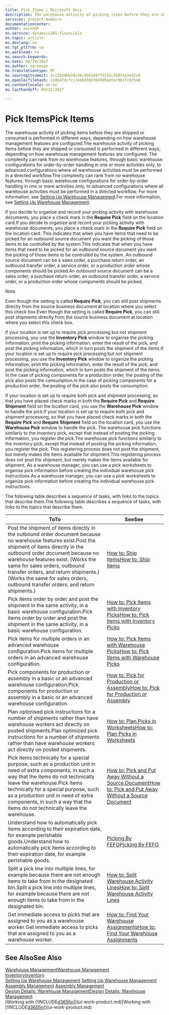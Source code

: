 ```yaml
---
title: Pick Items | Microsoft Docs
description: The warehouse activity of picking items before they are shipped or consumed is performed in different ways, depending on how warehouse management features are configured. The [setup](../configure-warehouse-processes.md) complexity can rank from no warehouse features, through basic warehouse configurations for order-by-order handling in one or more activities only, to advanced configurations where all warehouse activities must be performed in a directed workflow.
services: project-madeira
documentationcenter: 
author: SorenGP
ms.service: dynamics365-financials
ms.topic: article
ms.devlang: na
ms.tgt_pltfrm: na
ms.workload: na
ms.search.keywords: 
ms.date: 08/29/2017
ms.author: sgroespe
ms.translationtype: HT
ms.sourcegitcommit: 2c13559bb3dc44cdb61697f5135c5b931e34d2a8
ms.openlocfilehash: 13db47dcfcc7eb6d30230490baa5ac961fc825a8
ms.contentlocale: en-nz
ms.lasthandoff: 09/22/2017

---
```

# <a name="pick-items"></a><span data-ttu-id="70572-104">Pick Items</span><span class="sxs-lookup"><span data-stu-id="70572-104">Pick Items</span></span>
<span data-ttu-id="70572-105">The warehouse activity of picking items before they are shipped or consumed is performed in different ways, depending on how warehouse management features are configured.</span><span class="sxs-lookup"><span data-stu-id="70572-105">The warehouse activity of picking items before they are shipped or consumed is performed in different ways, depending on how warehouse management features are configured.</span></span> <span data-ttu-id="70572-106">The complexity can rank from no warehouse features, through basic warehouse configurations for order-by-order handling in one or more activities only, to advanced configurations where all warehouse activities must be performed in a directed workflow.</span><span class="sxs-lookup"><span data-stu-id="70572-106">The complexity can rank from no warehouse features, through basic warehouse configurations for order-by-order handling in one or more activities only, to advanced configurations where all warehouse activities must be performed in a directed workflow.</span></span> <span data-ttu-id="70572-107">For more information, see [Setting Up Warehouse Management](warehouse-setup-warehouse.md).</span><span class="sxs-lookup"><span data-stu-id="70572-107">For more information, see [Setting Up Warehouse Management](warehouse-setup-warehouse.md).</span></span>

<span data-ttu-id="70572-108">If you decide to organise and record your picking activity with warehouse documents, you place a check mark in the **Require Pick** field on the location card.</span><span class="sxs-lookup"><span data-stu-id="70572-108">If you decide to organize and record your picking activity with warehouse documents, you place a check mark in the **Require Pick** field on the location card.</span></span> <span data-ttu-id="70572-109">This indicates that when you have items that need to be picked for an outbound source document you want the picking of those items to be controlled by the system.</span><span class="sxs-lookup"><span data-stu-id="70572-109">This indicates that when you have items that need to be picked for an outbound source document you want the picking of those items to be controlled by the system.</span></span> <span data-ttu-id="70572-110">An outbound source document can be a sales order, a purchase return order, an outbound transfer order, a service order, or a production order whose components should be picked.</span><span class="sxs-lookup"><span data-stu-id="70572-110">An outbound source document can be a sales order, a purchase return order, an outbound transfer order, a service order, or a production order whose components should be picked.</span></span>

> [!NOTE]
> <span data-ttu-id="70572-111">Even though the setting is called **Require Pick**, you can still post shipments directly from the source business document at location where you select this check box.</span><span class="sxs-lookup"><span data-stu-id="70572-111">Even though the setting is called **Require Pick**, you can still post shipments directly from the source business document at location where you select this check box.</span></span>

<span data-ttu-id="70572-112">If your location is set up to require pick processing but not shipment processing, you use the **Inventory Pick** window to organise the picking information, print the picking information, enter the result of the pick, and post the picking information, which in turn posts the shipment of the items.</span><span class="sxs-lookup"><span data-stu-id="70572-112">If your location is set up to require pick processing but not shipment processing, you use the **Inventory Pick** window to organize the picking information, print the picking information, enter the result of the pick, and post the picking information, which in turn posts the shipment of the items.</span></span> <span data-ttu-id="70572-113">In the case of picking components for a production order, the posting of the pick also posts the consumption.</span><span class="sxs-lookup"><span data-stu-id="70572-113">In the case of picking components for a production order, the posting of the pick also posts the consumption.</span></span>

<span data-ttu-id="70572-114">If your location is set up to require both pick and shipment processing, so that you have placed check marks in both the **Require Pick** and **Require Shipment** field on the location card, you use the **Warehouse Pick** window to handle the pick.</span><span class="sxs-lookup"><span data-stu-id="70572-114">If your location is set up to require both pick and shipment processing, so that you have placed check marks in both the **Require Pick** and **Require Shipment** field on the location card, you use the **Warehouse Pick** window to handle the pick.</span></span> <span data-ttu-id="70572-115">The warehouse pick functions similarly to the inventory pick, except that instead of posting the picking information, you register the pick.</span><span class="sxs-lookup"><span data-stu-id="70572-115">The warehouse pick functions similarly to the inventory pick, except that instead of posting the picking information, you register the pick.</span></span> <span data-ttu-id="70572-116">This registering process does not post the shipment, but merely makes the items available for shipment.</span><span class="sxs-lookup"><span data-stu-id="70572-116">This registering process does not post the shipment, but merely makes the items available for shipment.</span></span> <span data-ttu-id="70572-117">As a warehouse manager, you can use a pick worksheets to organise pick information before creating the individual warehouse pick instructions.</span><span class="sxs-lookup"><span data-stu-id="70572-117">As a warehouse manager, you can use a pick worksheets to organize pick information before creating the individual warehouse pick instructions.</span></span>

<span data-ttu-id="70572-118">The following table describes a sequence of tasks, with links to the topics that describe them.</span><span class="sxs-lookup"><span data-stu-id="70572-118">The following table describes a sequence of tasks, with links to the topics that describe them.</span></span>   

|<span data-ttu-id="70572-119">**To**</span><span class="sxs-lookup"><span data-stu-id="70572-119">**To**</span></span>|<span data-ttu-id="70572-120">**See**</span><span class="sxs-lookup"><span data-stu-id="70572-120">**See**</span></span>|
|------------|-------------|  
|<span data-ttu-id="70572-121">Post the shipment of items directly in the outbound order document because no warehouse features exist.</span><span class="sxs-lookup"><span data-stu-id="70572-121">Post the shipment of items directly in the outbound order document because no warehouse features exist.</span></span> <span data-ttu-id="70572-122">(Works the same for sales orders, outbound transfer orders, and return shipments.)</span><span class="sxs-lookup"><span data-stu-id="70572-122">(Works the same for sales orders, outbound transfer orders, and return shipments.)</span></span>|[<span data-ttu-id="70572-123">How to: Ship Items</span><span class="sxs-lookup"><span data-stu-id="70572-123">How to: Ship Items</span></span>](warehouse-how-ship-items.md)|  
|<span data-ttu-id="70572-124">Pick items order by order and post the shipment in the same activity, in a basic warehouse configuration.</span><span class="sxs-lookup"><span data-stu-id="70572-124">Pick items order by order and post the shipment in the same activity, in a basic warehouse configuration.</span></span>|[<span data-ttu-id="70572-125">How to: Pick Items with Inventory Picks</span><span class="sxs-lookup"><span data-stu-id="70572-125">How to: Pick Items with Inventory Picks</span></span>](warehouse-how-to-pick-items-with-inventory-picks.md)|
|<span data-ttu-id="70572-126">Pick items for multiple orders in an advanced warehouse configuration.</span><span class="sxs-lookup"><span data-stu-id="70572-126">Pick items for multiple orders in an advanced warehouse configuration.</span></span>|[<span data-ttu-id="70572-127">How to: Pick Items with Warehouse Picks</span><span class="sxs-lookup"><span data-stu-id="70572-127">How to: Pick Items with Warehouse Picks</span></span>](warehouse-how-to-pick-items-for-warehouse-shipment.md)|  
|<span data-ttu-id="70572-128">Pick components for production or assembly in a basic or an advanced warehouse configuration.</span><span class="sxs-lookup"><span data-stu-id="70572-128">Pick components for production or assembly in a basic or an advanced warehouse configuration.</span></span>|[<span data-ttu-id="70572-129">How to: Pick for Production or Assembly</span><span class="sxs-lookup"><span data-stu-id="70572-129">How to: Pick for Production or Assembly</span></span>](warehouse-how-to-pick-for-production.md)|  
|<span data-ttu-id="70572-130">Plan optimised pick instructions for a number of shipments rather than have warehouse workers act directly on posted shipments.</span><span class="sxs-lookup"><span data-stu-id="70572-130">Plan optimized pick instructions for a number of shipments rather than have warehouse workers act directly on posted shipments.</span></span>|[<span data-ttu-id="70572-131">How to: Plan Picks in Worksheets</span><span class="sxs-lookup"><span data-stu-id="70572-131">How to: Plan Picks in Worksheets</span></span>](warehouse-how-to-plan-picks-in-worksheets.md)|  
|<span data-ttu-id="70572-132">Pick items technically for a special purpose, such as a production unit in need of extra components, in such a way that the items do not technically leave the warehouse.</span><span class="sxs-lookup"><span data-stu-id="70572-132">Pick items technically for a special purpose, such as a production unit in need of extra components, in such a way that the items do not technically leave the warehouse.</span></span>|[<span data-ttu-id="70572-133">How to: Pick and Put Away Without a Source Document</span><span class="sxs-lookup"><span data-stu-id="70572-133">How to: Pick and Put Away Without a Source Document</span></span>](warehouse-how-to-create-put-aways-from-internal-put-aways.md)|
|<span data-ttu-id="70572-134">Understand how to automatically pick items according to their expiration date, for example perishable goods.</span><span class="sxs-lookup"><span data-stu-id="70572-134">Understand how to automatically pick items according to their expiration date, for example perishable goods.</span></span>|[<span data-ttu-id="70572-135">Picking By FEFO</span><span class="sxs-lookup"><span data-stu-id="70572-135">Picking By FEFO</span></span>](warehouse-picking-by-fefo.md)|
|<span data-ttu-id="70572-136">Split a pick line into multiple lines, for example because there are not enough items to take from in the designated bin.</span><span class="sxs-lookup"><span data-stu-id="70572-136">Split a pick line into multiple lines, for example because there are not enough items to take from in the designated bin.</span></span>|[<span data-ttu-id="70572-137">How to: Split Warehouse Activity Lines</span><span class="sxs-lookup"><span data-stu-id="70572-137">How to: Split Warehouse Activity Lines</span></span>](warehouse-how-to-split-warehouse-activity-lines.md)|
|<span data-ttu-id="70572-138">Get immediate access to picks that are assigned to you as a warehouse worker.</span><span class="sxs-lookup"><span data-stu-id="70572-138">Get immediate access to picks that are assigned to you as a warehouse worker.</span></span>|[<span data-ttu-id="70572-139">How to: Find Your Warehouse Assignments</span><span class="sxs-lookup"><span data-stu-id="70572-139">How to: Find Your Warehouse Assignments</span></span>](warehouse-how-to-find-your-warehouse-assignments.md)|  

## <a name="see-also"></a><span data-ttu-id="70572-140">See Also</span><span class="sxs-lookup"><span data-stu-id="70572-140">See Also</span></span>  
[<span data-ttu-id="70572-141">Warehouse Management</span><span class="sxs-lookup"><span data-stu-id="70572-141">Warehouse Management</span></span>](warehouse-manage-warehouse.md)  
[<span data-ttu-id="70572-142">Inventory</span><span class="sxs-lookup"><span data-stu-id="70572-142">Inventory</span></span>](inventory-manage-inventory.md)  
<span data-ttu-id="70572-143">[Setting Up Warehouse Management](warehouse-setup-warehouse.md)   </span><span class="sxs-lookup"><span data-stu-id="70572-143">[Setting Up Warehouse Management](warehouse-setup-warehouse.md)   </span></span>  
<span data-ttu-id="70572-144">[Assembly Management](assembly-assemble-items.md)  </span><span class="sxs-lookup"><span data-stu-id="70572-144">[Assembly Management](assembly-assemble-items.md)  </span></span>  
[<span data-ttu-id="70572-145">Design Details: Warehouse Management</span><span class="sxs-lookup"><span data-stu-id="70572-145">Design Details: Warehouse Management</span></span>](design-details-warehouse-management.md)  
<span data-ttu-id="70572-146">[Working with [!INCLUDE[d365fin](includes/d365fin_md.md)]](ui-work-product.md)</span><span class="sxs-lookup"><span data-stu-id="70572-146">[Working with [!INCLUDE[d365fin](includes/d365fin_md.md)]](ui-work-product.md)</span></span>

